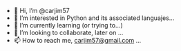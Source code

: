 - 👋 Hi, I’m @carjim57
- 👀 I’m interested in Python and its associated languajes...
- 🌱 I’m currently learning (or trying to...)
- 💞️ I’m looking to collaborate, later on ...
- 📫 How to reach me, carjim57@gmail.com ...

<!---
carjim57/carjim57 is a ✨ special ✨ repository because its `README.md` (this file) appears on your GitHub profile.
You can click the Preview link to take a look at your changes.
--->
